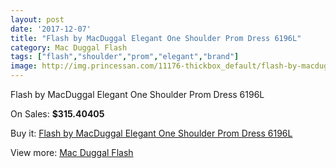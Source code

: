 ```yaml
---
layout: post
date: '2017-12-07'
title: "Flash by MacDuggal Elegant One Shoulder Prom Dress 6196L"
category: Mac Duggal Flash
tags: ["flash","shoulder","prom","elegant","brand"]
image: http://img.princessan.com/11176-thickbox_default/flash-by-macduggal-elegant-one-shoulder-prom-dress-6196l.jpg
---
```

Flash by MacDuggal Elegant One Shoulder Prom Dress 6196L

On Sales: **$315.40405**
<a href="https://www.princessan.com/en/mac-duggal-flash/5098-flash-by-macduggal-elegant-one-shoulder-prom-dress-6196l.html"><amp-img layout="responsive" width="600" height="600" src="//img.princessan.com/11176-thickbox_default/flash-by-macduggal-elegant-one-shoulder-prom-dress-6196l.jpg" alt="Flash by MacDuggal Elegant One Shoulder Prom Dress 6196L 0" /></a>

Buy it: [Flash by MacDuggal Elegant One Shoulder Prom Dress 6196L](https://www.princessan.com/en/mac-duggal-flash/5098-flash-by-macduggal-elegant-one-shoulder-prom-dress-6196l.html "Flash by MacDuggal Elegant One Shoulder Prom Dress 6196L")

View more: [Mac Duggal Flash](https://www.princessan.com/en/41-mac-duggal-flash "Mac Duggal Flash")